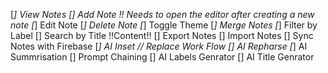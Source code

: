[*] View Notes
[] Add Note !! Needs to open the editor after creating a new note 
[*] Edit Note
[*] Delete Note
[*] Toggle Theme
[*] Merge Notes
[*] Filter by Label
[] Search by Title !!Content!!
[] Export Notes
[] Import Notes
[] Sync Notes with Firebase
[*] AI Inset // Replace Work Flow
[] AI Repharse
[*] AI Summrisation
[] Prompt Chaining
[] AI Labels Genrator
[] AI Title Genrator
